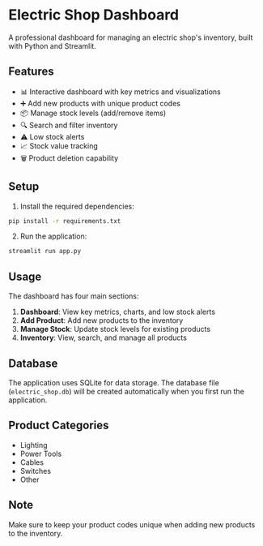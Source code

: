 # Electric Shop Dashboard

A professional dashboard for managing an electric shop's inventory, built with Python and Streamlit.

## Features

- 📊 Interactive dashboard with key metrics and visualizations
- ➕ Add new products with unique product codes
- 📦 Manage stock levels (add/remove items)
- 🔍 Search and filter inventory
- ⚠️ Low stock alerts
- 📈 Stock value tracking
- 🗑️ Product deletion capability

## Setup

1. Install the required dependencies:
```bash
pip install -r requirements.txt
```

2. Run the application:
```bash
streamlit run app.py
```

## Usage

The dashboard has four main sections:

1. **Dashboard**: View key metrics, charts, and low stock alerts
2. **Add Product**: Add new products to the inventory
3. **Manage Stock**: Update stock levels for existing products
4. **Inventory**: View, search, and manage all products

## Database

The application uses SQLite for data storage. The database file (`electric_shop.db`) will be created automatically when you first run the application.

## Product Categories

- Lighting
- Power Tools
- Cables
- Switches
- Other

## Note

Make sure to keep your product codes unique when adding new products to the inventory. 